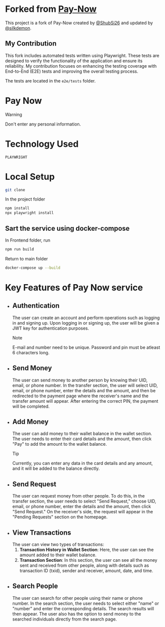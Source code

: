 # Forked from [Pay-Now](https://github.com/ShubSi26/Pay-Now.git)
This project is a fork of Pay-Now created by [@ShubSi26](https://github.com/ShubSi26) and updated by [@silkdemon](https://github.com/silkdemon).

## My Contribution

This fork includes automated tests written using Playwright. These tests are designed to verify the functionality of the application and ensure its reliability. My contribution focuses on enhancing the testing coverage with End-to-End (E2E) tests and improving the overall testing process.

The tests are located in the `e2e/tests` folder.

# Pay Now

> [!WARNING]
> Don't enter any personal information.

# Technology Used
`PLAYWRIGHT`


# Local Setup

  ```bash
  git clone
  ```

  In the project folder
  ```bash
  npm install
  npx playwright install
  ```

## Sart the service using docker-compose
  In Frontend folder, run
  ```bash
  npm run build
  ```
  Return to main folder
  ```bash
  docker-compose up --build
  ```

# Key Features of Pay Now service

- ## Authentication
  The user can create an account and perform operations such as logging in and signing up. Upon logging in or signing up, the user will be given a JWT key for authentication purposes.
  > [!NOTE]
  > E-mail and number need to be unique.
  > Password and pin must be atleast 6 characters long.
- ## Send Money
  The user can send money to another person by knowing their UID, email, or phone number. In the transfer section, the user will select UID, email, or phone number, enter the details and the amount, and then be redirected to the payment page where the receiver's name and the transfer amount will appear. After entering the correct PIN, the payment will be completed.
- ## Add Money
  The user can add money to their wallet balance in the wallet section. The user needs to enter their card details and the amount, then click "Pay" to add the amount to the wallet balance.
  > [!TIP]
  > Currently, you can enter any data in the card details and any amount, and it will be added to the balance directly.
- ## Send Request
  The user can request money from other people. To do this, in the transfer section, the user needs to select "Send Request," choose UID, email, or phone number, enter the details and the amount, then click "Send Request." On the receiver's side, the request will appear in the "Pending Requests" section on the homepage.
- ## View Transactions
  The user can view two types of transactions:
  1. **Transaction History in Wallet Section**: Here, the user can see the amount added to their wallet balance.
  2. **Transaction Section**: In this section, the user can see all the money sent and received from other people, along with details such as transaction ID (txid), sender and receiver, amount, date, and time.
- ## Search People
  The user can search for other people using their name or phone number. In the search section, the user needs to select either "name" or "number" and enter the corresponding details. The search results will then appear. The user also has the option to send money to the searched individuals directly from the search page.
